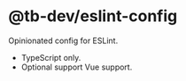 # @tb-dev/eslint-config

Opinionated config for ESLint.

- TypeScript only.
- Optional support Vue support.

